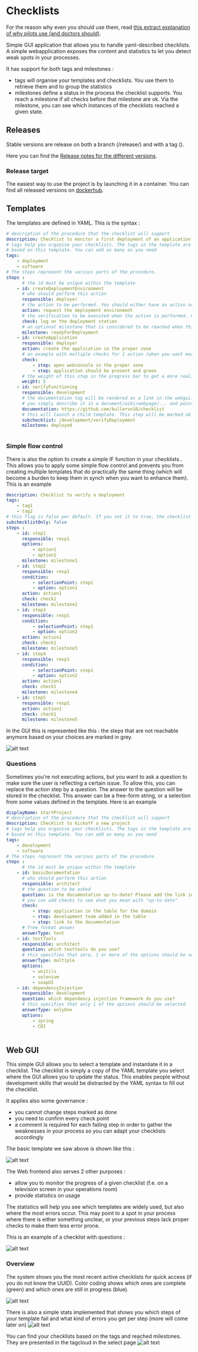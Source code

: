 # Checklists

For the reason why even you should use them, read [this extract explanation of why pilots use (and doctors should)](http://thehealthcareblog.com/blog/2007/12/29/pilots-use-checklists-doctors-dont-why-not-by-maggie-mahar/).

Simple GUI application that allows you to handle yaml-described checklists. A simple webapplication exposes the content and statistics to let you detect weak spots in your processes.

It has support for both tags and milestones :

 * tags will organise your templates and checklists. You use them to retrieve them and to group the statistics
 * milestones define a status in the process the checklist supports. You reach a milestone if all checks before that milestone are ok. Via the milestone, you can see which instances of the checklists reached a given state.

## Releases

Stable versions are release on both a branch (/release/<version>) and with a tag (<version>).

Here you can find the [Release notes for the different versions](https://github.com/kullervo16/checklist/releases).

### Release target

The easiest way to use the project is by launching it in a container. You can find all released versions on <a href="https://hub.docker.com/r/kullervo16/checklist/" target="_blank">dockerhub</a>.

## Templates

The templates are defined in  YAML. This is the syntax :

```yaml
# description of the procedure that the checklist will support
description: Checklist to monitor a first deployment of an application
# tags help you organise your checklists. The tags in the template are automatically added to all checklists that are 
# based on this template. You can add as many as you need
tags:
    - deployment
    - software
# The steps represent the various parts of the procedure.
steps :    
      # the id must be unique within the template
    - id: createDeploymentEnvironment
      # who should perform this action
      responsible: deployer
      # the action to be performed. You should either have an action or a subchecklist (see further)      
      action: request the deployment environment
      # the verification to be executed when the action is performed. Can be a single item or a list (see next step for example)
      check: log on the deployment station
      # an optional milestone that is considered to be reached when this step is ok
      milestone: readyForDeployment
    - id: createApplication
      responsible: deployer
      action: create the application in the proper zone      
      # an example with multiple checks for 1 action (when you want more than 1 action, simply create new steps)
      check:
          - step: open webconsole in the proper zone
          - step: application should be present and green
      # the weight of this step in the progress bar to get a more realistic progress if you want (if not specified : default = 1)
      weight: 5
    - id: verifyFunctioning
      responsible: development
      # the documentation tag will be rendered as a link in the webgui.. You can use it when you need to give context, add a screenshot... 
      # you simply describe it in a document/wiki/webpage/... and point the user into that direction in your action
      documentation: https://github.com/kullervo16/checklist
      # this will launch a child template. This step will be marked ok when the subchecklist reaches 100%.      
      subchecklist: /development/verifyDeployment
      milestone: deployed
      
```

### Simple flow control
There is also the option to create a simple IF function in your checklists.. This allows you to apply some simple flow control and prevents you from creating
multiple templates that do practically the same thing (which will become a burden to keep them in synch when you want to enhance them). This is an example

```yaml
description: Checklist to verify a deployment
tags:
    - tag1
    - tag2  
# this flag is false per default. If you set it to true, the checklist button will not be shown in the templates page...
subchecklistOnly: false  
steps :    
    - id: step1
      responsible: resp1
      options:
          - option1
          - option2
      milestone: milestone1
    - id: step2
      responsible: resp1
      condition:
          - selectionPoint: step1
          - option: option1
      action: action1
      check: check1
      milestone: milestone2
    - id: step3
      responsible: resp1
      condition:
          - selectionPoint: step1
          - option: option2
      action: action1
      check: check1
      milestone: milestone3
    - id: step4
      responsible: resp1
      condition:
          - selectionPoint: step1
          - option: option2
      action: action1
      check: check1
      milestone: milestone4
    - id: step5
      responsible: resp1
      action: action1
      check: check1
      milestone: milestone5      
```
In the GUI this is represented like this : the steps that are not reachable anymore based on your choices are marked in grey.

![alt text](doc/screenshot_choice.png "checklist with options")

### Questions
Sometimes you're not executing actions, but you want to ask a question to make sure the user is reflecting a certain issue. To allow this, you can replace
the action step by a question. The answer to the question will be stored in the checklist. This answer can be a free-form string, or a selection from
some values defined in the template. Here is an example

```yaml
displayName: startProject
# description of the procedure that the checklist will support
description: Checklist to kickoff a new project
# tags help you organise your checklists. The tags in the template are automatically added to all checklists that are 
# based on this template. You can add as many as you need
tags:
    - development
    - software
# The steps represent the various parts of the procedure.
steps :    
      # the id must be unique within the template
    - id: basicDocumentation
      # who should perform this action
      responsible: architect
      # the question to be asked   
      question: is the documentation up-to-date? Please add the link in the answer.
      # you can add checks to see what you mean with "up-to-date"
      check:
          - step: application in the table for the domain
          - step: development team added in the table
          - step: link to the documentation
      # free format answer
      answerType: text      
    - id: testTools
      responsible: architect
      question: which testtools do you use?     
      # this specifies that zero, 1 or more of the options should be selected
      answerType: multiple
      options:
          - unitils
          - selenium
          - soapUI      
    - id: dependencyInjection
      responsible: development
      question: which dependency injection framework do you use?
      # this specifies that only 1 of the options should be selected
      answerType: onlyOne
      options:
          - spring
          - CDI          
     
```
## Web GUI

This simple GUI allows you to select a template and instantiate it in a checklist. The checklist is simply a copy of the YAML template
you select where the GUI allows you to update the status. This enables people without development skills that would be distracted
by the YAML syntax to fill out the checklist.

It applies also some governance : 
 * you cannot change steps marked as done
 * you need to confirm every check point
 * a comment is required for each failing step in order to gather the weaknesses in your process so you can adapt your checklists accordingly

The basic template we saw above is shown like this :

![alt text](doc/screenshot_example.png "checklist in progress")

The Web frontend also serves 2 other purposes :
 * allow you to monitor the progress of a given checklist (f.e. on a television screen in your operations room)
 * provide statistics on usage
 
 The statistics will help you see which templates are widely used, but also where the most errors occur. This may point to
 a spot in your process where there is either something unclear, or your previous steps lack proper checks to make them less
 error prone.

This is an example of a checklist with questions :

![alt text](doc/screenshot_questions.png "a checklist with questions")

### Overview
The system shows you the most recent active checklists for quick access (if you do not know the UUID). Color coding shows which ones are complete (green) and 
which ones are still in progress (blue).

![alt text](doc/screenshot_overview.png "the list of checklists")

There is also a simple stats implemented that shows you which steps of your template fail and what kind of errors you get per step (more will come later on)
![alt text](doc/screenshot_stats.png "the simple template stats")

You can find your checklists based on the tags and reached milestones. They are presented in the tagcloud in the select page
![alt text](doc/screenshot_tagcloud.png "the tagcloud page")

